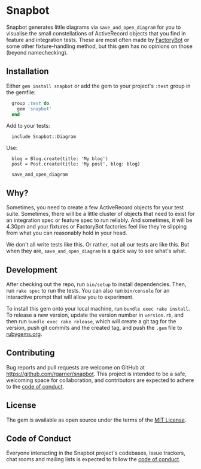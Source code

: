 # Snapbot

Snapbot generates little diagrams via `save_and_open_diagram` for you to visualise the small constellations of 
ActiveRecord objects that you find in feature and integration tests. These are most often made by
 [FactoryBot](https://github.com/thoughtbot/factory_bot) or some other fixture-handling method, but this gem has no 
 opinions on those (beyond namechecking).

## Installation

Either `gem install snapbot` or add the gem to your project's `:test` group in the gemfile:

```ruby 
  group :test do 
    gem 'snapbot' 
  end 
```

Add to your tests:

```
  include Snapbot::Diagram
```

Use:

```
  blog = Blog.create(title: 'My blog')
  post = Post.create(title: 'My post', blog: blog)
  
  save_and_open_diagram
```

## Why?

Sometimes, you need to create a few ActiveRecord objects for your test suite. Sometimes, there will be a little cluster
of objects that need to exist for an integration spec or feature spec to run reliably. And sometimes, it will be 4.30pm
and your fixtures or FactoryBot factories feel like they're slipping from what you can reasonably hold in your head.

We don't all write tests like this. Or rather, not all our tests are like this. But when they are, 
`save_and_open_diagram` is a quick way to see what's what.

## Development

After checking out the repo, run `bin/setup` to install dependencies. Then, run `rake spec` to run the tests. You can
also run `bin/console` for an interactive prompt that will allow you to experiment.

To install this gem onto your local machine, run `bundle exec rake install`. To release a new version, update the
version number in `version.rb`, and then run `bundle exec rake release`, which will create a git tag for the version,
push git commits and the created tag, and push the `.gem` file to [rubygems.org](https://rubygems.org).

## Contributing

Bug reports and pull requests are welcome on GitHub at https://github.com/rgarner/snapbot. This project is intended to
be a safe, welcoming space for collaboration, and contributors are expected to adhere to the [code of
conduct](https://github.com/rgarner/snapbot/blob/main/CODE_OF_CONDUCT.md).

## License

The gem is available as open source under the terms of the [MIT License](https://opensource.org/licenses/MIT).

## Code of Conduct

Everyone interacting in the Snapbot project's codebases, issue trackers, chat rooms and mailing lists is expected to
follow the [code of conduct](https://github.com/rgarner/snapbot/blob/main/CODE_OF_CONDUCT.md).
